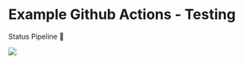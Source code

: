 # Example Github Actions - Testing

Status Pipeline 🚀 <p><img src="https://github.com/cleversonffaria/exemple_gihub_actions/actions/workflows/pipeline.yml/badge.svg"/></p>
